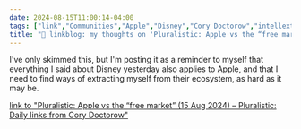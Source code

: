 ```yaml
---
date: 2024-08-15T11:00:14-04:00
tags: ["link","Communities","Apple","Disney","Cory Doctorow","intellextual property","Patreon"]
title: "🔗 linkblog: my thoughts on 'Pluralistic: Apple vs the “free market” (15 Aug 2024) – Pluralistic: Daily links from Cory Doctorow'"
---
```

I've only skimmed this, but I'm posting it as a reminder to myself that everything I said about Disney yesterday also applies to Apple, and that I need to find ways of extracting myself from their ecosystem, as hard as it may be.

[link to "Pluralistic: Apple vs the “free market” (15 Aug 2024) – Pluralistic: Daily links from Cory Doctorow"](https://pluralistic.net/2024/08/15/private-law/)